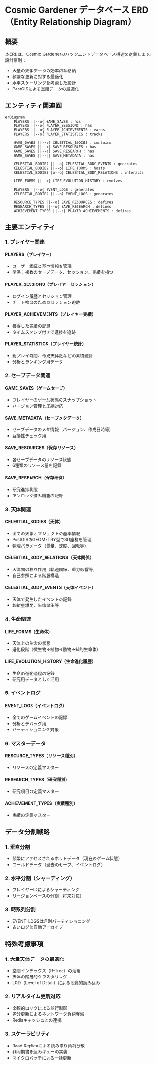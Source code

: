 # Cosmic Gardener データベース ERD（Entity Relationship Diagram）

## 概要

本ERDは、Cosmic Gardenerのバックエンドデータベース構造を定義します。
設計原則：
- 大量の天体データの効率的な格納
- 頻繁な更新に対する最適化
- 水平スケーリングを考慮した設計
- PostGISによる空間データの最適化

## エンティティ関連図

```mermaid
erDiagram
    PLAYERS ||--o{ GAME_SAVES : has
    PLAYERS ||--o{ PLAYER_SESSIONS : has
    PLAYERS ||--o{ PLAYER_ACHIEVEMENTS : earns
    PLAYERS ||--o{ PLAYER_STATISTICS : tracks
    
    GAME_SAVES ||--o{ CELESTIAL_BODIES : contains
    GAME_SAVES ||--o{ SAVE_RESOURCES : has
    GAME_SAVES ||--o{ SAVE_RESEARCH : has
    GAME_SAVES ||--|| SAVE_METADATA : has
    
    CELESTIAL_BODIES ||--o{ CELESTIAL_BODY_EVENTS : generates
    CELESTIAL_BODIES ||--o{ LIFE_FORMS : hosts
    CELESTIAL_BODIES }o--o{ CELESTIAL_BODY_RELATIONS : interacts
    
    LIFE_FORMS ||--o{ LIFE_EVOLUTION_HISTORY : evolves
    
    PLAYERS ||--o{ EVENT_LOGS : generates
    CELESTIAL_BODIES ||--o{ EVENT_LOGS : generates
    
    RESOURCE_TYPES ||--o{ SAVE_RESOURCES : defines
    RESEARCH_TYPES ||--o{ SAVE_RESEARCH : defines
    ACHIEVEMENT_TYPES ||--o{ PLAYER_ACHIEVEMENTS : defines
```

## 主要エンティティ

### 1. プレイヤー関連

#### PLAYERS（プレイヤー）
- ユーザー認証と基本情報を管理
- 関係：複数のセーブデータ、セッション、実績を持つ

#### PLAYER_SESSIONS（プレイヤーセッション）
- ログイン履歴とセッション管理
- チート検出のためのセッション追跡

#### PLAYER_ACHIEVEMENTS（プレイヤー実績）
- 獲得した実績の記録
- タイムスタンプ付きで進捗を追跡

#### PLAYER_STATISTICS（プレイヤー統計）
- 総プレイ時間、作成天体数などの累積統計
- 分析とランキング用データ

### 2. セーブデータ関連

#### GAME_SAVES（ゲームセーブ）
- プレイヤーのゲーム状態のスナップショット
- バージョン管理と圧縮対応

#### SAVE_METADATA（セーブメタデータ）
- セーブデータのメタ情報（バージョン、作成日時等）
- 互換性チェック用

#### SAVE_RESOURCES（保存リソース）
- 各セーブデータのリソース状態
- 6種類のリソース量を記録

#### SAVE_RESEARCH（保存研究）
- 研究進捗状態
- アンロック済み機能の記録

### 3. 天体関連

#### CELESTIAL_BODIES（天体）
- 全ての天体オブジェクトの基本情報
- PostGISのGEOMETRY型で3D座標を管理
- 物理パラメータ（質量、速度、回転等）

#### CELESTIAL_BODY_RELATIONS（天体関係）
- 天体間の相互作用（軌道関係、重力影響等）
- 自己参照による階層構造

#### CELESTIAL_BODY_EVENTS（天体イベント）
- 天体で発生したイベントの記録
- 超新星爆発、生命誕生等

### 4. 生命関連

#### LIFE_FORMS（生命体）
- 天体上の生命の状態
- 進化段階（微生物→植物→動物→知的生命体）

#### LIFE_EVOLUTION_HISTORY（生命進化履歴）
- 生命の進化過程の記録
- 研究用データとして活用

### 5. イベントログ

#### EVENT_LOGS（イベントログ）
- 全てのゲームイベントの記録
- 分析とデバッグ用
- パーティショニング対象

### 6. マスターデータ

#### RESOURCE_TYPES（リソース種別）
- リソースの定義マスター

#### RESEARCH_TYPES（研究種別）
- 研究項目の定義マスター

#### ACHIEVEMENT_TYPES（実績種別）
- 実績の定義マスター

## データ分割戦略

### 1. 垂直分割
- 頻繁にアクセスされるホットデータ（現在のゲーム状態）
- コールドデータ（過去のセーブ、イベントログ）

### 2. 水平分割（シャーディング）
- プレイヤーIDによるシャーディング
- リージョンベースの分割（将来対応）

### 3. 時系列分割
- EVENT_LOGSは月別パーティショニング
- 古いログは自動アーカイブ

## 特殊考慮事項

### 1. 大量天体データの最適化
- 空間インデックス（R-Tree）の活用
- 天体の階層的クラスタリング
- LOD（Level of Detail）による段階的読み込み

### 2. リアルタイム更新対応
- 楽観的ロックによる並行制御
- 差分更新によるネットワーク負荷軽減
- Redisキャッシュとの連携

### 3. スケーラビリティ
- Read Replicaによる読み取り負荷分散
- 非同期書き込みキューの実装
- マイクロバッチによる一括更新